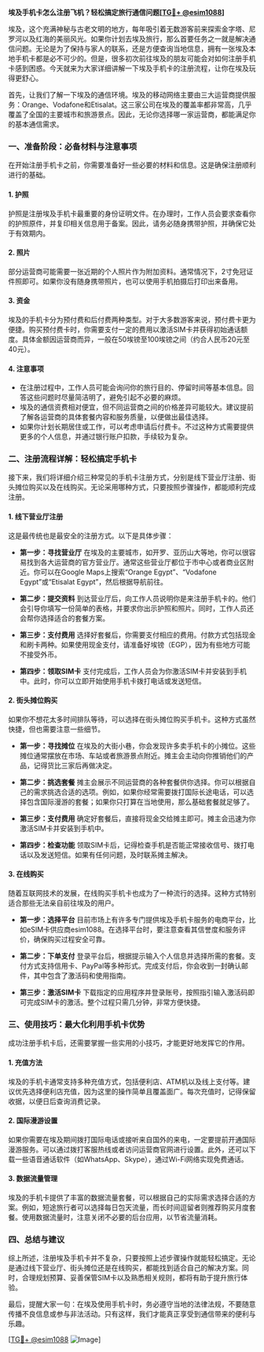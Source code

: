 **埃及手机卡怎么注册飞机？轻松搞定旅行通信问题[[TG💪+ @esim1088](https://t.me/s/esim1088)]**

埃及，这个充满神秘与古老文明的地方，每年吸引着无数游客前来探索金字塔、尼罗河以及红海的美丽风光。如果你计划去埃及旅行，那么首要任务之一就是解决通信问题。无论是为了保持与家人的联系，还是方便查询当地信息，拥有一张埃及本地手机卡都是必不可少的。但是，很多初次前往埃及的朋友可能会对如何注册手机卡感到困惑。今天就来为大家详细讲解一下埃及手机卡的注册流程，让你在埃及玩得更舒心。

首先，让我们了解一下埃及的通信环境。埃及的移动网络主要由三大运营商提供服务：Orange、Vodafone和Etisalat。这三家公司在埃及的覆盖率都非常高，几乎覆盖了全国的主要城市和旅游景点。因此，无论你选择哪一家运营商，都能满足你的基本通信需求。

### **一、准备阶段：必备材料与注意事项**

在开始注册手机卡之前，你需要准备好一些必要的材料和信息。这是确保注册顺利进行的基础。

#### **1. 护照**
护照是注册埃及手机卡最重要的身份证明文件。在办理时，工作人员会要求查看你的护照原件，并复印相关信息用于备案。因此，请务必随身携带护照，并确保它处于有效期内。

#### **2. 照片**
部分运营商可能需要一张近期的个人照片作为附加资料。通常情况下，2寸免冠证件照即可。如果你没有随身携带照片，也可以使用手机拍摄后打印出来备用。

#### **3. 资金**
埃及的手机卡分为预付费和后付费两种类型。对于大多数游客来说，预付费卡更为便捷。购买预付费卡时，你需要支付一定的费用以激活SIM卡并获得初始通话额度。具体金额因运营商而异，一般在50埃镑至100埃镑之间（约合人民币20元至40元）。

#### **4. 注意事项**
- 在注册过程中，工作人员可能会询问你的旅行目的、停留时间等基本信息。回答这些问题时尽量简洁明了，避免引起不必要的麻烦。
- 埃及的通信资费相对便宜，但不同运营商之间的价格差异可能较大。建议提前了解各运营商的具体套餐内容和服务质量，以便做出最佳选择。
- 如果你计划长期居住或工作，可以考虑申请后付费卡。不过这种方式需要提供更多的个人信息，并通过银行账户扣款，手续较为复杂。

### **二、注册流程详解：轻松搞定手机卡**

接下来，我们将详细介绍三种常见的手机卡注册方式，分别是线下营业厅注册、街头摊位购买以及在线购买。无论采用哪种方式，只要按照步骤操作，都能顺利完成注册。

#### **1. 线下营业厅注册**
这是最传统也是最安全的注册方式。以下是具体步骤：

- **第一步：寻找营业厅**
  在埃及的主要城市，如开罗、亚历山大等地，你可以很容易找到各大运营商的官方营业厅。通常这些营业厅都位于市中心或者商业区附近。你可以在Google Maps上搜索“Orange Egypt”、“Vodafone Egypt”或“Etisalat Egypt”，然后根据导航前往。

- **第二步：提交资料**
  到达营业厅后，向工作人员说明你是来注册手机卡的。他们会引导你填写一份简单的表格，并要求你出示护照和照片。同时，工作人员还会帮你选择适合的套餐方案。

- **第三步：支付费用**
  选择好套餐后，你需要支付相应的费用。付款方式包括现金和刷卡两种。如果使用现金支付，请准备好埃镑（EGP），因为有些地方可能不接受外币。

- **第四步：领取SIM卡**
  支付完成后，工作人员会为你激活SIM卡并安装到手机中。此时，你可以立即开始使用手机卡拨打电话或发送短信。

#### **2. 街头摊位购买**
如果你不想花太多时间排队等待，可以选择在街头摊位购买手机卡。这种方式虽然快捷，但也需要注意一些细节。

- **第一步：寻找摊位**
  在埃及的大街小巷，你会发现许多卖手机卡的小摊位。这些摊位通常摆放在市场、车站或者旅游景点附近。摊主会主动向你推销他们的产品，记得货比三家后再做决定。

- **第二步：挑选套餐**
  摊主会展示不同运营商的各种套餐供你选择。你可以根据自己的需求挑选合适的选项。例如，如果你经常需要拨打国际长途电话，可以选择包含国际漫游的套餐；如果你只打算在当地使用，那么基础套餐就足够了。

- **第三步：支付费用**
  确定好套餐后，直接将现金交给摊主即可。摊主会迅速为你激活SIM卡并安装到手机中。

- **第四步：检查功能**
  领取SIM卡后，记得检查手机是否能正常接收信号、拨打电话以及发送短信。如果有任何问题，及时联系摊主解决。

#### **3. 在线购买**
随着互联网技术的发展，在线购买手机卡也成为了一种流行的选择。这种方式特别适合那些无法亲自前往埃及的用户。

- **第一步：选择平台**
  目前市场上有许多专门提供埃及手机卡服务的电商平台，比如eSIM卡供应商esim1088。在选择平台时，要注意查看其信誉度和服务评价，确保购买过程安全可靠。

- **第二步：下单支付**
  登录平台后，根据提示输入个人信息并选择所需的套餐。支付方式支持信用卡、PayPal等多种形式。完成支付后，你会收到一封确认邮件，其中包含了激活码和使用指南。

- **第三步：激活SIM卡**
  下载指定的应用程序并登录账号，按照指引输入激活码即可完成SIM卡的激活。整个过程只需几分钟，非常方便快捷。

### **三、使用技巧：最大化利用手机卡优势**

成功注册手机卡后，还需要掌握一些实用的小技巧，才能更好地发挥它的作用。

#### **1. 充值方法**
埃及的手机卡通常支持多种充值方式，包括便利店、ATM机以及线上支付等。建议优先选择便利店充值，因为这里的操作简单且覆盖面广。每次充值时，记得保留收据，以便日后查询消费记录。

#### **2. 国际漫游设置**
如果你需要在埃及期间拨打国际电话或接听来自国外的来电，一定要提前开通国际漫游服务。可以通过拨打客服热线或者访问运营商官网进行设置。此外，还可以下载一些语音通话软件（如WhatsApp、Skype），通过Wi-Fi网络实现免费通话。

#### **3. 数据流量管理**
埃及的手机卡提供了丰富的数据流量套餐，可以根据自己的实际需求选择合适的方案。例如，短途旅行者可以选择每日包天流量，而长时间逗留者则推荐购买月度套餐。使用数据流量时，注意关闭不必要的后台应用，以节省流量消耗。

### **四、总结与建议**

综上所述，注册埃及手机卡并不复杂，只要按照上述步骤操作就能轻松搞定。无论是通过线下营业厅、街头摊位还是在线购买，都能找到适合自己的解决方案。同时，合理规划预算、妥善保管SIM卡以及熟悉相关规则，都将有助于提升旅行体验。

最后，提醒大家一句：在埃及使用手机卡时，务必遵守当地的法律法规，不要随意传播不良信息或参与非法活动。只有这样，我们才能真正享受到通信带来的便利与乐趣。

[[TG💪+ @esim1088](https://t.me/s/esim1088) ![Image](https://i.postimg.cc/4NQfJmqS/Snipaste-2025-05-13-00-14-12.png)]
